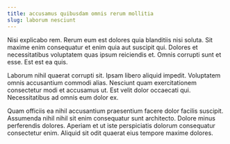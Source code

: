 ```yaml
---
title: accusamus quibusdam omnis rerum mollitia
slug: laborum nesciunt
---
```


Nisi explicabo rem. Rerum eum est dolores quia blanditiis nisi soluta. Sit maxime enim consequatur et enim quia aut suscipit qui. Dolores et necessitatibus voluptatem quas ipsum reiciendis et. Omnis corrupti sunt et esse. Est est ea quis.

Laborum nihil quaerat corrupti sit. Ipsam libero aliquid impedit. Voluptatem omnis accusantium commodi alias. Nesciunt quam exercitationem consectetur modi et accusamus ut. Est velit dolor occaecati qui. Necessitatibus ad omnis eum dolor ex.

Quam officiis ea nihil accusantium praesentium facere dolor facilis suscipit. Assumenda nihil nihil sit enim consequatur sunt architecto. Dolore minus perferendis dolores. Aperiam et ut iste perspiciatis dolorum consequatur consectetur enim. Aliquid sit odit quaerat eius tempore maxime dolores.
